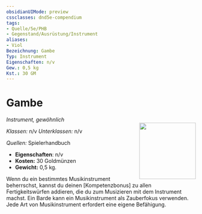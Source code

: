 ```yaml
---
obsidianUIMode: preview
cssclasses: dnd5e-compendium
tags:
- Quelle/5e/PHB
- Gegenstand/Ausrüstung/Instrument
aliases: 
- Viol
Bezeichnung: Gambe
Typ: Instrument
Eigenschaften: n/v
Gew.: 0,5 kg
Kst.: 30 GM
---
```

# Gambe
*Instrument, gewöhnlich*  
<img src="Symbolik/Gegenstände.webp" align="right" width="150">

_Klassen:_ n/v 
_Unterklassen:_  n/v

_Quellen:_ Spielerhandbuch

- **Eigenschaften**: n/v
- **Kosten:** 30 Goldmünzen
- **Gewicht:** 0,5 kg.

Wenn du ein bestimmtes Musikinstrument beherrschst, kannst du deinen [Kompetenzbonus] zu allen Fertigkeitswürfen addieren, die du zum Musizieren mit dem Instrument machst. Ein Barde kann ein Musikinstrument als Zauberfokus verwenden. Jede Art von Musikinstrument erfordert eine eigene Befähigung.